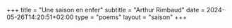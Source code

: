 +++
title = "Une saison en enfer"
subtitle = "Arthur Rimbaud"
date = 2024-05-26T14:20:51+02:00
type = "poems"
layout = "saison"
+++
